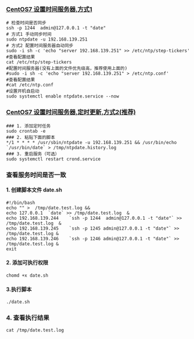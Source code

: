### [CentOS7 设置时间服务器,方式1](https://zhuanlan.zhihu.com/p/123388936)

```shell
# 检查时间是否同步
ssh -p 1244  admin@127.0.0.1 -t "date" 
# 方式1 手动同步时间
sudo ntpdate -u 192.168.139.251
# 方式2 配置时间服务器自动同步
sudo -i sh -c 'echo "server 192.168.139.251" >> /etc/ntp/step-tickers'
#查看配置结果
cat /etc/ntp/step-tickers
#配置时间服务器(没有上面的文件优先级高，推荐使用上面的)
#sudo -i sh -c 'echo "server 192.168.139.251" > /etc/ntp.conf'
#查看配置结果
#cat /etc/ntp.conf
#设置开机自启动
sudo systemctl enable ntpdate.service --now
```

### [CentOS7 设置时间服务器,定时更新,方式2(推荐)](https://zhuanlan.zhihu.com/p/123388936)
```shell
### 1. 添加定时任务
sudo crontab -e
### 2. 粘贴下面的脚本
*/1 * * * * /usr/sbin/ntpdate -u 192.168.139.251 && /usr/bin/echo `/usr/bin/date` > /tmp/ntpdate.history.log
### 3. 重启服务（可选）
sudo systemctl restart crond.service
```
### 查看服务时间是否一致
#### 1. 创建脚本文件 date.sh
```shell
#!/bin/bash
echo "" >  /tmp/date.test.log && 
echo 127.0.0.1  `date` >> /tmp/date.test.log  & 
echo 192.168.139.244    `ssh -p 1244  admin@127.0.0.1 -t "date"` >> /tmp/date.test.log  & 
echo 192.168.139.245    `ssh -p 1245 admin@127.0.0.1 -t "date"` >> /tmp/date.test.log & 
echo 192.168.139.246    `ssh -p 1246 admin@127.0.0.1 -t "date"` >> /tmp/date.test.log &
exit
```

#### 2. 添加可执行权限
```shell
chomd +x date.sh
```

#### 3.执行脚本
```shell
./date.sh
```
### 4. 查看执行结果
```shell
cat /tmp/date.test.log
```